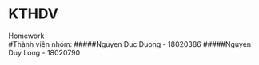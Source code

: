 # KTHDV
Homework  
#Thành viên nhóm: 
#####Nguyen Duc Duong - 18020386
#####Nguyen Duy Long - 18020790
